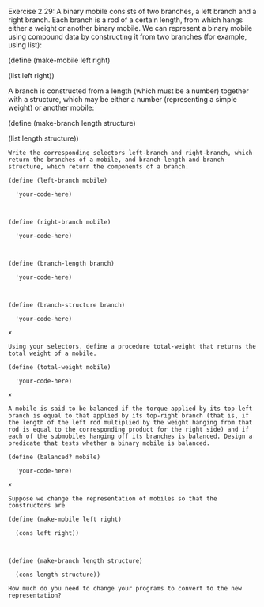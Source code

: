 

Exercise 2.29: A binary mobile consists of two branches, a left branch and a right branch. Each branch is a rod of a certain length, from which hangs either a weight or another binary mobile. We can represent a binary mobile using compound data by constructing it from two branches (for example, using list):

(define (make-mobile left right)

  (list left right))

A branch is constructed from a length (which must be a number) together with a structure, which may be either a number (representing a simple weight) or another mobile:

(define (make-branch length structure)

  (list length structure))

    Write the corresponding selectors left-branch and right-branch, which return the branches of a mobile, and branch-length and branch-structure, which return the components of a branch.

    (define (left-branch mobile)

      'your-code-here)

     

    (define (right-branch mobile)

      'your-code-here)

     

    (define (branch-length branch)

      'your-code-here)

     

    (define (branch-structure branch)

      'your-code-here)

    ✗

    Using your selectors, define a procedure total-weight that returns the total weight of a mobile.

    (define (total-weight mobile)

      'your-code-here)

    ✗

    A mobile is said to be balanced if the torque applied by its top-left branch is equal to that applied by its top-right branch (that is, if the length of the left rod multiplied by the weight hanging from that rod is equal to the corresponding product for the right side) and if each of the submobiles hanging off its branches is balanced. Design a predicate that tests whether a binary mobile is balanced.

    (define (balanced? mobile)

      'your-code-here)

    ✗

    Suppose we change the representation of mobiles so that the constructors are

    (define (make-mobile left right)

      (cons left right))

     

    (define (make-branch length structure)

      (cons length structure))

    How much do you need to change your programs to convert to the new representation? 

